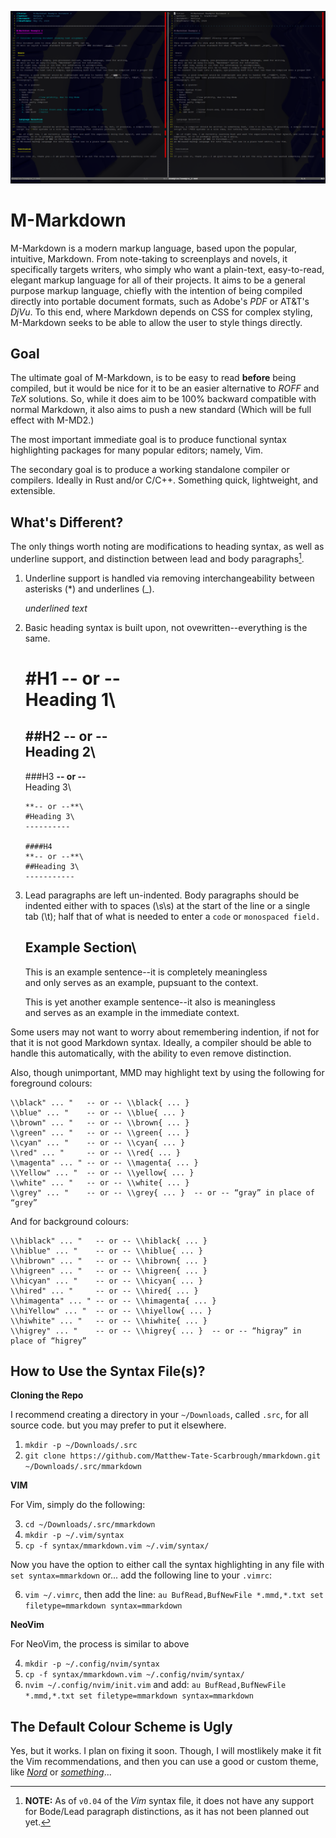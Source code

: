 !["M-MD Agaist MD in Native Formatting"](mmd_0_04c.png)

M-Markdown
==========

M-Markdown is a modern markup language, based upon the popular, intuitive, Markdown.
From note-taking to screenplays and novels, it specifically targets writers, who simply who want a plain-text, easy-to-read, elegant markup language for all of their projects.
It aims to be a general purpose markup language, chiefly with the intention of being compiled directly into portable document formats, such as Adobe's *PDF* or AT&T's *DjVu*.
To this end, where Markdown depends on CSS for complex styling, M-Markdown seeks to be able to allow the user to style things directly.


Goal
----

The ultimate goal of M-Markdown, is to be easy to read **before** being compiled,
but it would be nice for it to be an easier alternative to *ROFF* and *TeX* solutions.
So, while it does aim to be 100% backward compatible with normal Markdown, it also aims to push a new standard
(Which will be full effect with M-MD2.)

The most important immediate goal is to produce functional syntax highlighting packages for many popular editors;
namely, Vim.

The secondary goal is to produce a working standalone compiler or compilers.
Ideally in Rust and/or C/C++.
Something quick, lightweight, and extensible.


What's Different?
-----------------

The only things worth noting are modifications to heading syntax, as well as underline support, and distinction between lead and body paragraphs[^1].

1. Underline support is handled via removing interchangeability between asterisks (\*) and underlines (\_).

    _underlined text_

2. Basic heading syntax is built upon, not ovewritten--everything is the same.

    #H1
    **-- or --**\
    Heading 1\
    =========

    ##H2
    **-- or --**\
    Heading 2\
    ---------
    
    ###H3
    **-- or --**\
    Heading 3\
    ~~~~~~~~~\
    **-- or --**\
    #Heading 3\
    ----------
    
    ####H4
    **-- or --**\
    ##Heading 3\
    -----------

3. Lead paragraphs are left un-indented.
Body paragraphs should be indented either with to spaces (\s\s) at the start of the line or a single tab (\t);
half that of what is needed to enter a `code` or `monospaced field.`

    Example Section\
    ---------------
    
    This is an example sentence--it is completely meaningless\
    and only serves as an example, pupsuant to the context.
    
      This is yet another example sentence--it also is meaningless\
    and serves as an example in the immediate context.
    

Some users may not want to worry about remembering indention, if not for that it is not good Markdown syntax.
Ideally, a compiler should be able to handle this automatically, with the ability to even remove distinction.

Also, though unimportant, MMD may highlight text by using the following for foreground colours:

    \\black" ... "   -- or -- \\black{ ... }
    \\blue" ... "    -- or -- \\blue{ ... }
    \\brown" ... "   -- or -- \\brown{ ... }
    \\green" ... "   -- or -- \\green{ ... }
    \\cyan" ... "    -- or -- \\cyan{ ... }
    \\red" ... "     -- or -- \\red{ ... }
    \\magenta" ... " -- or -- \\magenta{ ... }
    \\Yellow" ... "  -- or -- \\yellow{ ... }
    \\white" ... "   -- or -- \\white{ ... }
    \\grey" ... "    -- or -- \\grey{ ... }  -- or -- “gray” in place of “grey”

And for background colours:

    \\hiblack" ... "   -- or -- \\hiblack{ ... }
    \\hiblue" ... "    -- or -- \\hiblue{ ... }
    \\hibrown" ... "   -- or -- \\hibrown{ ... }
    \\higreen" ... "   -- or -- \\higreen{ ... }
    \\hicyan" ... "    -- or -- \\hicyan{ ... }
    \\hired" ... "     -- or -- \\hired{ ... }
    \\himagenta" ... " -- or -- \\himagenta{ ... }
    \\hiYellow" ... "  -- or -- \\hiyellow{ ... }
    \\hiwhite" ... "   -- or -- \\hiwhite{ ... }
    \\higrey" ... "    -- or -- \\higrey{ ... }  -- or -- “higray” in place of “higrey”


[^1]: **NOTE:** As of `v0.04` of the *Vim* syntax file, it does not have any support for Bode/Lead paragraph distinctions, as it has not been planned out yet.


How to Use the Syntax File(s)?
------------------------------

**Cloning the Repo**

I recommend creating a directory in your `~/Downloads`, called `.src`, for all source code. but you may prefer to put it elsewhere.

1. `mkdir -p ~/Downloads/.src`
2. `git clone https://github.com/Matthew-Tate-Scarbrough/mmarkdown.git ~/Downloads/.src/mmarkdown`

 
**VIM**

For Vim, simply do the following:

3. `cd ~/Downloads/.src/mmarkdown`
4. `mkdir -p ~/.vim/syntax`
5. `cp -f syntax/mmarkdown.vim ~/.vim/syntax/`

Now you have the option to either call the syntax highlighting in any file with `set syntax=mmarkdown` or...
add the following line to your `.vimrc`:

6. `vim ~/.vimrc`, then add the line: `au BufRead,BufNewFile *.mmd,*.txt set filetype=mmarkdown syntax=mmarkdown`

**NeoVim**

For NeoVim, the process is similar to above

4. `mkdir -p ~/.config/nvim/syntax`
5. `cp -f syntax/mmarkdown.vim ~/.config/nvim/syntax/`
6. `nvim ~/.config/nvim/init.vim` and add: `au BufRead,BufNewFile *.mmd,*.txt set filetype=mmarkdown syntax=mmarkdown`


The Default Colour Scheme is Ugly
---------------------------------

Yes, but it works.
I plan on fixing it soon.
Though, I will mostlikely make it fit the Vim recommendations, and then you can use a good or custom theme, like *[Nord](https://github.com/arcticicestudio/nord)* or *[something](https://github.com/altercation/solarized)*...
